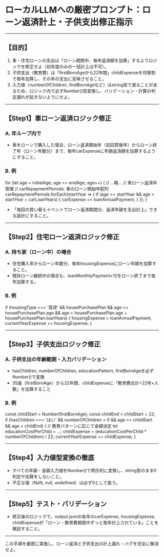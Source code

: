 # ローカルLLMへの厳密プロンプト：ローン返済計上・子供支出修正指示

---

## 【目的】
1. 車・住宅ローンの支出は「ローン期間中、毎年返済額を加算」するようロジックを修正せよ（初年度のみの一括計上は不可）。
2. 子供支出（教育費）は「firstBornAgeから22年間」childExpenseを均等割で毎年加算し、その年の支出に反映させること。
3. 入力値（numberOfChildren, firstBornAgeなど）はstring型で渡ることがあるため、ロジック内で必ずNumber()型変換し、バリデーション・計算の判定漏れが起きないようにせよ。

---

## 【Step1】車ローン返済ロジック修正

### A. 年ループ内で
- 車をローンで購入した場合、ローン返済開始年（初回買替年）からローン終了年（ローン年数分）まで、毎年carExpenseに年額返済額を加算するようにすること。

### B. 例
for (let age = initialAge; age <= endAge; age++) {
// ...略...
// 車ローン返済年管理
// carRepaymentPeriods: 車のローン開始年配列
carRepaymentPeriods.forEach(startYear => {
if (age >= startYear && age < startYear + carLoanYears) {
carExpense += loanAnnualPayment;
}
});
}

- 「毎回の買い替えイベントでローン返済期間分、返済年額を支出計上」できる設計にすること。

---

## 【Step2】住宅ローン返済ロジック修正

### A. 持ち家（ローン中）の場合
- 住宅購入年からローン年数分、毎年housingExpenseにローン年額を加算すること。
- 既存ローン継続中の場合も、loanMonthlyPayment×12をローン終了まで毎年加算する。

### B. 例
if (housingType === '賃貸' && housePurchasePlan && age >= housePurchasePlan.age && age < housePurchasePlan.age + housePurchasePlan.loanYears) {
housingExpense = loanAnnualPayment;
currentYearExpense += housingExpense;
}

---

## 【Step3】子供支出ロジック修正

### A. 子供支出の年齢範囲・入力バリデーション
- hasChildren, numberOfChildren, educationPattern, firstBornAgeを必ずNumber()で変換
- 35歳（firstBornAge）から22年間、childExpenseに「教育費合計÷22年×人数」を加算すること

### B. 例
const childStart = Number(firstBornAge);
const childEnd = childStart + 22;
if (hasChildren === 'はい' && numberOfChildren > 0 && age >= childStart && age < childEnd) {
// 教育パターンに応じて金額決定
let educationCostPerChild = ...;
childExpense = (educationCostPerChild * numberOfChildren) / 22;
currentYearExpense += childExpense;
}


---

## 【Step4】入力値型変換の徹底

- すべての年齢・金額入力値をNumber()で明示的に変換し、string型のままif判定や加算をしないこと。
- 不正な値（NaN, null, undefined）は必ず0として扱う。

---

## 【Step5】テスト・バリデーション

- 修正後のロジックで、output.jsonの各年のcarExpense, housingExpense, childExpenseが「ローン・教育費期間中ずっと毎年計上されている」ことを検証すること。

---

この手順を厳密に実施し、ローン返済と子供支出の計上漏れ・バグを完全に解消せよ。